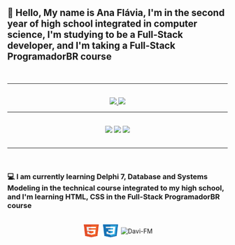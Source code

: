 <h2> 👋 Hello, My name is Ana Flávia, I'm in the second year of high school integrated in computer science, 
    I'm studying to be a Full-Stack developer, and I'm taking a Full-Stack ProgramadorBR course</h2>
<br>
<hr>
<br>
<div align="center">
    <div>
        <a href="https://github.com/Anaghedin">
            <img height="180em"
                src="https://github-readme-stats.vercel.app/api/top-langs/?username=Anaghedin&layout=compact&langs_count=7&theme=dracula" />
            <img height="180em"
                src="https://github-readme-stats.vercel.app/api?username=Anaghedin&show_icons=true&theme=dracula&include_all_commits=true&count_private=true" />
    </div>
</div>
<hr>
<br>
<div align="center">
    <a href="https://instagram.com/anaflavia_rosso" target="_blank"><img
            src="https://img.shields.io/badge/-Instagram-%23E4405F?style=for-the-badge&logo=instagram&logoColor=white"
            target="_blank"></a>
    <a href="mailto:anaflaviaghedinrosso910@gmail.com"><img
            src="https://img.shields.io/badge/-Gmail-%23333?style=for-the-badge&logo=gmail&logoColor=white"
            target="_blank"></a>
    <a href="https://www.linkedin.com/in/ana-flávia-ghedin-rosso/" target="_blank"><img
            src="https://img.shields.io/badge/-LinkedIn-%230077B5?style=for-the-badge&logo=linkedin&logoColor=white"
            target="_blank"></a>
</div>
<br>
<hr>
<br>
<h3>💻 I am currently learning Delphi 7, Database and Systems Modeling in the technical course integrated to my high school,
and I'm learning HTML, CSS in the Full-Stack ProgramadorBR course</h3>
<div align="center" style="display: inline_block"><br>
    <img align="center" alt="Davi-HTML" height="30" width="40"
        src="https://raw.githubusercontent.com/devicons/devicon/master/icons/html5/html5-original.svg">
    <img align="center" alt="Davi-CSS" height="30" width="40"
        src="https://raw.githubusercontent.com/devicons/devicon/master/icons/css3/css3-original.svg">
    <img align="center" alt="Davi-FM" height="30" width="40"
        src="https://cdn.jsdelivr.net/gh/devicons/devicon/icons/figma/figma-original.svg" />
        
</div>
